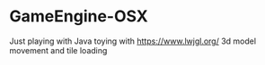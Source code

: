 # GameEngine-OSX
Just playing with Java toying with https://www.lwjgl.org/
3d model movement and tile loading 
